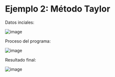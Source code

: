 # Ejemplo 2: Método Taylor

Datos inciales:

![image](https://github.com/22030130/Numerical-Methods-/assets/147437999/febc2d81-64db-40b2-958d-012f7a06be88)

Proceso del programa:

![image](https://github.com/22030130/Numerical-Methods-/assets/147437999/f8927aee-8fd3-4910-b00f-e7025c56dde4)

Resultado final:

![image](https://github.com/22030130/Numerical-Methods-/assets/147437999/d1964363-3987-4a90-a955-5380d47955c3)


